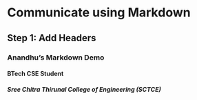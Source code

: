 # Communicate using Markdown  
## Step 1: Add Headers  
### Anandhu’s Markdown Demo  
#### BTech CSE Student  
#####  Sree Chitra Thirunal College of Engineering (SCTCE)
